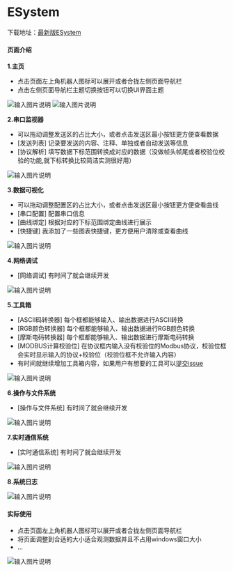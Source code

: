# ESystem
下载地址：[最新版ESystem](https://gitee.com/DisciplinedFries/embedded-system/repository/archive/v0.0.0.2)

#### 页面介绍

 **1.主页** 
- 点击页面左上角机器人图标可以展开或者合拢左侧页面导航栏
- 点击左侧页面导航栏主题切换按钮可以切换UI界面主题

![输入图片说明](Packs/1.%E4%B8%BB%E9%A1%B5.png)
![输入图片说明](Packs/1.%E4%B8%BB%E9%A1%B5(%E6%94%B9%E5%8F%98%E4%B8%BB%E9%A2%98).png)

 **2.串口监视器** 
- 可以拖动调整发送区的占比大小，或者点击发送区最小按钮更方便查看数据
- [发送列表] 记录要发送的内容、注释、单独或者自动发送等信息
- [协议解析] 填写数据下标范围转换成对应的数据（没做帧头帧尾或者校验位校验的功能,就下标转换比较简洁实测很好用）

![输入图片说明](Packs/2.%E4%B8%B2%E5%8F%A3%E7%9B%91%E8%A7%86%E5%99%A8.png)
 
 **3.数据可视化** 
- 可以拖动调整配置区的占比大小，或者点击发送区最小按钮更方便查看曲线
- [串口配置] 配置串口信息
- [曲线绑定] 根据对应的下标范围绑定曲线进行展示
- [快捷键]   我添加了一些图表快捷键，更方便用户清除或查看曲线

![输入图片说明](Packs/3.%E6%95%B0%E6%8D%AE%E5%8F%AF%E8%A7%86%E5%8C%96.png)

 **4.网络调试** 
- [网络调试] 有时间了就会继续开发

![输入图片说明](Packs/4.%E7%BD%91%E7%BB%9C%E8%B0%83%E8%AF%95.png)

 **5.工具箱** 
- [ASCII码转换器]    每个框都能够输入、输出数据进行ASCII转换
- [RGB颜色转换器]    每个框都能够输入、输出数据进行RGB颜色转换
- [摩斯电码转换器]   每个框都能够输入、输出数据进行摩斯电码转换
- [MODBUS计算校验位] 在协议框内输入没有校验位的Modbus协议，校验位框会实时显示输入的协议+校验位（校验位框不允许输入内容）
- 有时间就继续增加工具箱内容，如果用户有想要的工具可以[提交issue](https://gitee.com/DisciplinedFries/embedded-system/issues)

![输入图片说明](Packs/5.%E5%B7%A5%E5%85%B7%E7%AE%B1.png)

 **6.操作与文件系统** 
- [操作与文件系统] 有时间了就会继续开发

![输入图片说明](Packs/6.%E6%93%8D%E4%BD%9C%E4%B8%8E%E6%96%87%E4%BB%B6%E7%B3%BB%E7%BB%9F.png)

 **7.实时通信系统** 
- [实时通信系统] 有时间了就会继续开发

![输入图片说明](Packs/7.%E5%AE%9E%E6%97%B6%E9%80%9A%E4%BF%A1%E7%B3%BB%E7%BB%9F.png)

 **8.系统日志** 

![输入图片说明](Packs/8.%E7%B3%BB%E7%BB%9F%E6%97%A5%E5%BF%97.png)

#### 实际使用
- 点击页面左上角机器人图标可以展开或者合拢左侧页面导航栏
- 将页面调整到合适的大小适合观测数据并且不占用windows窗口大小
- ...

![输入图片说明](Packs/%E6%AD%A3%E5%B8%B8%E4%BD%BF%E7%94%A8.png)
